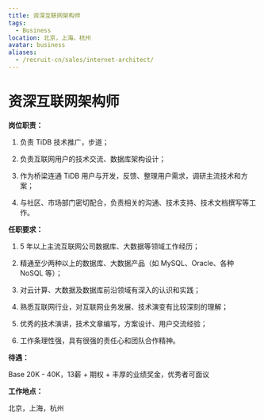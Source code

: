 ```yaml
---
title: 资深互联网架构师
tags:
  - Business
location: 北京，上海，杭州
avatar: business
aliases:
  - /recruit-cn/sales/internet-architect/
---
```


# 资深互联网架构师

**岗位职责：**

1. 负责 TiDB 技术推广，步道；

2. 负责互联网用户的技术交流、数据库架构设计；

3. 作为桥梁连通 TiDB 用户与开发，反馈、整理用户需求，调研主流技术和方案；

4. 与社区、市场部门密切配合，负责相关的沟通、技术支持、技术文档撰写等工作。

**任职要求：**

1. 5 年以上主流互联网公司数据库、大数据等领域工作经历；

2. 精通至少两种以上的数据库、大数据产品（如 MySQL、Oracle、各种 NoSQL 等）；

3. 对云计算、大数据及数据库前沿领域有深入的认识和实践；

4. 熟悉互联网行业，对互联网业务发展、技术演变有比较深刻的理解；

5. 优秀的技术演讲，技术文章编写，方案设计、用户交流经验；

6. 工作条理性强，具有很强的责任心和团队合作精神。

**待遇：**

Base 20K - 40K，13薪 + 期权 + 丰厚的业绩奖金，优秀者可面议

**工作地点：**

北京，上海，杭州

